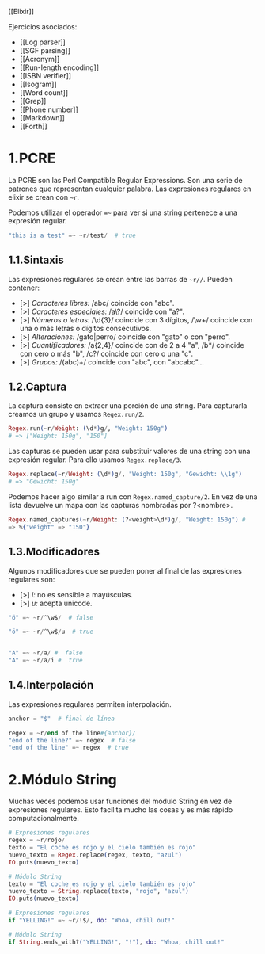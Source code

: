 [[Elixir]]

Ejercicios asociados:
+ [[Log parser]]
+ [[SGF parsing]]
+ [[Acronym]]
+ [[Run-length encoding]]
+ [[ISBN verifier]]
+ [[Isogram]]
+ [[Word count]]
+ [[Grep]]
+ [[Phone number]]
+ [[Markdown]]
+ [[Forth]]

# 1.PCRE
La PCRE son las Perl Compatible Regular Expressions. Son una serie de patrones que representan cualquier palabra. Las expresiones regulares en elixir se crean con `~r`. 

Podemos utilizar el operador `=~` para ver si una string pertenece a una expresión regular.

```elixir
"this is a test" =~ ~r/test/  # true
```

## 1.1.Sintaxis
Las expresiones regulares se crean entre las barras de `~r//`. Pueden contener:
+ [>] *Caracteres libres:* /abc/ coincide con "abc".
+ [>] *Caracteres especiales:* /a\\?/ coincide con "a?".
+ [>] *Números o letras:* /\\d{3}/ coincide con 3 dígitos,  /\\w+/ coincide con una o más letras o dígitos consecutivos.
+ [>] *Alteraciones:* /gato|perro/ coincide con "gato" o con "perro".
+ [>] *Cuantificadores:* /a{2,4}/ coincide con de 2 a 4 "a", /b*/ coincide con cero o más "b", /c?/ coincide con cero o una "c".
+ [>] *Grupos:* /(abc)+/ coincide con "abc", con "abcabc"...

## 1.2.Captura
La captura consiste en extraer una porción de una string. Para capturarla creamos un grupo y usamos `Regex.run/2`.

```elixir
Regex.run(~r/Weight: (\d*)g/, "Weight: 150g")
# => ["Weight: 150g", "150"]
```

Las capturas se pueden usar para substituir valores de una string con una expresión regular. Para ello usamos `Regex.replace/3`.

```elixir
Regex.replace(~r/Weight: (\d*)g/, "Weight: 150g", "Gewicht: \\1g") 
# => "Gewicht: 150g"
```

Podemos hacer algo similar a run con `Regex.named_capture/2`. En vez de una lista devuelve un mapa con las capturas nombradas por ?\<nombre>.

```elixir
Regex.named_captures(~r/Weight: (?<weight>\d*)g/, "Weight: 150g") #
=> %{"weight" => "150"}
```

## 1.3.Modificadores
Algunos modificadores que se pueden poner al final de las expresiones regulares son:
+ [>] *i:* no es sensible a mayúsculas.
+ [>] *u:* acepta unicode. 

```elixir
"ö" =~ ~r/^\w$/  # false 

"ö" =~ ~r/^\w$/u  # true


"A" =~ ~r/a/ #  false 
"A" =~ ~r/a/i #  true
```

## 1.4.Interpolación
Las expresiones regulares permiten interpolación.

```elixir
anchor = "$"  # final de línea

regex = ~r/end of the line#{anchor}/
"end of the line?" =~ regex  # false
"end of the line" =~ regex  # true
```

# 2.Módulo String
Muchas veces podemos usar funciones del módulo String en vez de expresiones regulares. Esto facilita mucho las cosas y es más rápido computacionalmente.

```elixir
# Expresiones regulares
regex = ~r/rojo/
texto = "El coche es rojo y el cielo también es rojo"
nuevo_texto = Regex.replace(regex, texto, "azul")
IO.puts(nuevo_texto)

# Módulo String
texto = "El coche es rojo y el cielo también es rojo"
nuevo_texto = String.replace(texto, "rojo", "azul")
IO.puts(nuevo_texto)

```

```elixir
# Expresiones regulares
if "YELLING!" =~ ~r/!$/, do: "Whoa, chill out!"

# Módulo String
if String.ends_with?("YELLING!", "!"), do: "Whoa, chill out!"
```